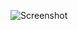 ![Screenshot](https://raw.githubusercontent.com/Cryakl/Ultimate-RAT-Collection/refs/heads/main/SpyGate/SpyGate-RAT%20v%202.0%20Arabic/Screenshot.png)
